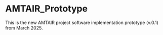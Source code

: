 # AMTAIR_Prototype

This is the new AMTAIR project software implementation prototype (v.0.1) from March 2025.
